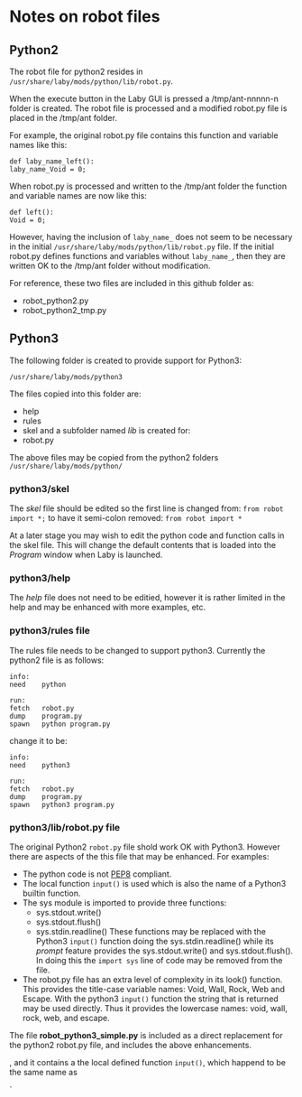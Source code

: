 # Notes on robot files

## Python2

The robot file for python2 resides in `/usr/share/laby/mods/python/lib/robot.py`.

When the execute button in the Laby GUI is pressed a /tmp/ant-nnnnn-n folder is created. 
The robot file is processed and a modified robot.py file is placed in the /tmp/ant folder.

For example, the original robot.py file contains this function and variable names like this:
```
def laby_name_left():
laby_name_Void = 0;
```
When robot.py is processed and written to the /tmp/ant folder the function and variable names are now like this:
```
def left():
Void = 0;
```
However, having the inclusion of `laby_name_` does not seem to be necessary in the initial 
`/usr/share/laby/mods/python/lib/robot.py` file. If the initial robot.py defines functions and 
variables without `laby_name_`, then they are written OK to the /tmp/ant folder without modification.

For reference, these two files are included in this github folder as:
* robot_python2.py
* robot_python2_tmp.py

## Python3

The following folder is created to provide support for Python3:
```
/usr/share/laby/mods/python3
```
The files copied into this folder are:
* help
* rules
* skel
and a subfolder named *lib* is created for:
* robot.py

The above files may be copied from the python2 folders `/usr/share/laby/mods/python/`

### python3/skel
The *skel* file should be edited so the first line is changed from:
`from robot import *;`
to have it semi-colon removed:
`from robot import *`

At a later stage you may wish to edit the python code and function calls in the skel file.
This will change the default contents that is loaded into the *Program* window when Laby is launched.

### python3/help
The *help* file does not need to be editied, however it is rather limited in the help and may be enhanced with more examples, etc.

### python3/rules file
The rules file needs to be changed to support python3. Currently the python2 file is as follows:
```
info:
need	python

run:
fetch	robot.py
dump	program.py
spawn	python program.py
```
change it to be:
```
info:
need	python3

run:
fetch	robot.py
dump	program.py
spawn	python3 program.py
```

### python3/lib/robot.py file

The original Python2 `robot.py` file shold work OK with Python3. However there are aspects of the 
this file that may be enhanced. For examples:

* The python code is not [PEP8](https://www.python.org/dev/peps/pep-0008/) compliant.
* The local function `input()` is used which is also the name of a Python3 builtin function.
* The sys module is imported to provide three functions:
  * sys.stdout.write()
  * sys.stdout.flush()
  * sys.stdin.readline()
  These functions may be replaced with the Python3 `input()` function doing the sys.stdin.readline()
  while its *prompt*  feature provides the sys.stdout.write() and sys.stdout.flush(). In doing this 
  the `import sys` line of code may be removed from the file.
* The robot.py file has an extra level of complexity in its look() function. This provides the 
title-case variable names: Void, Wall, Rock, Web and Escape. With the python3 `input()` function
the string that is returned may be used directly. Thus it provides the lowercase names: void, wall, 
rock, web, and escape.

The file **robot_python3_simple.py** is included as a direct replacement for the python2 robot.py file, 
and includes the above enhancements.


  
  
  
  

  

  
, and it contains a the local defined function `input()`, which happend to be the same name as  



`

